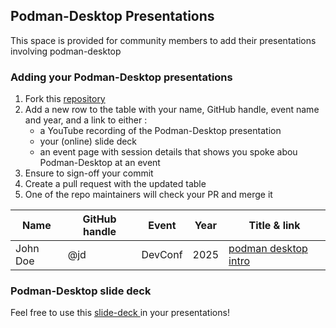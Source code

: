 ## Podman-Desktop Presentations

This space is provided for community members to add their presentations involving podman-desktop

### Adding your Podman-Desktop presentations

1. Fork this [repository](https://github.com/podman-desktop/community/fork) 
2. Add a new row to the table with your name, GitHub handle, event name and year, and a link to either :
   - a YouTube recording of the Podman-Desktop presentation
   - your (online) slide deck
   - an event page with session details that shows you spoke abou Podman-Desktop at an event
3. Ensure to sign-off your commit
4. Create a pull request with the updated table
5. One of the repo maintainers will check your PR and merge it

| Name               | GitHub handle | Event      | Year    | Title & link
|--------------------|---------------|------------|---------|----------------------------------
|John Doe            | @jd           | DevConf    | 2025    | [podman desktop intro](http://abc.com)|



### Podman-Desktop slide deck
Feel free to use this [slide-deck ](./slides/test-podman-desktop-slide-deck.pptx)in your presentations!

